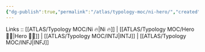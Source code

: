 ```yaml
---
{"dg-publish":true,"permalink":"/atlas/typology-moc/ni-hero/","created":"","updated":"2023-02-26T16:40:50.757+01:00"}
---
```


Links :: [[ATLAS/Typology MOC/Ni 🔥\|Ni 🔥]] | [[ATLAS/Typology MOC/Hero 🦸‍♂️\|Hero 🦸‍♂️]] | [[ATLAS/Typology MOC/INTJ\|INTJ]] | [[ATLAS/Typology MOC/INFJ\|INFJ]] 

